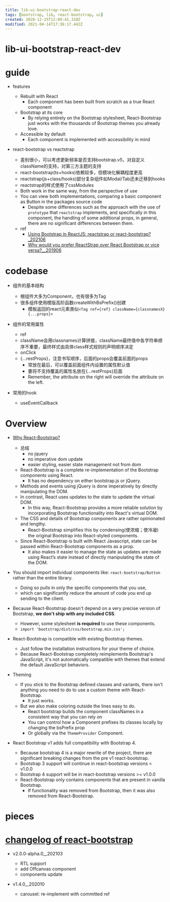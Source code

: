 ```yaml
---
title: lib-ui-bootstrap-react-dev
tags: [bootstrap, lib, react-bootstrap, ui]
created: 2020-12-25T12:09:41.310Z
modified: 2021-04-14T17:36:17.442Z
---
```


# lib-ui-bootstrap-react-dev

# guide

- features
  - Rebuilt with React
    - Each component has been built from scratch as a true React component
  - Bootstrap at its core
    - By relying entirely on the Bootstrap stylesheet, React-Bootstrap just works with the thousands of Bootstrap themes you already love.
  - Accessible by default
    - Each component is implemented with accessibility in mind

- react-bootstrap vs reactstrap
  - 差别很小，可以考虑更新频率是否支持bootstrap.v5，对自定义className的支持，对第三方主题的支持
  - react-bootstrap(ts+hooks)依赖较多，但模块化解耦程度更高
  - reactstrap(js+class/hooks)部分复杂组件如Modal/Tab还未迁移到hooks
  - reactstrap的样式使用了cssModules
  - Both work in the same way, from the perspective of use
  - You can view both implementations, comparing a basic component as Button in the packages source code
    - Despite some differences such as the approach with the use of `prototype` that `reactstrap` implements, and specifically in this component, the handling of some additional props, in general, there are no significant differences between them.
  - ref
    - [Using Bootstrap in ReactJS: reactstrap or react-bootstrap?_202106](https://dev.to/cassiolacerda/using-bootstrap-in-reactjs-reactstrap-or-react-bootstrap-gng)
    - [Why would you prefer ReactStrap over React Bootstrap or vice versa?__201906](https://twitter.com/_ooade/status/1143141483069005824)
# codebase
- 组件的基本结构
  - 根组件大多为Component，也有很多为Tag
  - 很多组件使用模版高阶函数createWithBsPrefix()创建
    - 模板返回的react元素类似`<Tag ref={ref} className={classnamesX} {...props}>`

- 组件的常用属性
  - ref
  - className会用classnames计算拼接，className最终值中各字符串顺序不重要，最终样式由具体class样式规则的声明顺序决定
  - onClick
  - {...restProps}，注意书写顺序，后面的props会覆盖前面的props
    - 常放在最后，可以覆盖前面组件内设置的属性默认值
    - 要将不支持覆盖的属性名放在{...restProps}后面
    - Remember, the attribute on the right will override the attribute on the left. 

- 常用的hook
  - useEventCallback
# Overview
- [Why React-Bootstrap?](https://react-bootstrap.github.io/getting-started/why-react-bootstrap/)
  - 总结
    - no jquery
    - no imperative dom update
    - easier styling, easier state management not from dom
  - React-Bootstrap is a complete re-implementation of the Bootstrap components using React. 
    - It has no dependency on either bootstrap.js or jQuery.
  - Methods and events using jQuery is done imperatively by directly manipulating the DOM. 
  - In contrast, React uses updates to the state to update the virtual DOM. 
    - In this way, React-Bootstrap provides a more reliable solution by incorporating Bootstrap functionality into React's virtual DOM.
  - The CSS and details of Bootstrap components are rather opinionated and lengthy. 
    - React-Bootstrap simplifies this by condensing(使浓缩；使冷凝) the original Bootstrap into React-styled components.
  - Since React-Bootstrap is built with React Javascript, state can be passed within React-Bootstrap components as a prop. 
    - It also makes it easier to manage the state as updates are made using React’s state instead of directly manipulating the state of the DOM. 

- You should import individual components like: `react-bootstrap/Button` rather than the entire library. 
  - Doing so pulls in only the specific components that you use, 
  - which can significantly reduce the amount of code you end up sending to the client.

- Because React-Bootstrap doesn't depend on a very precise version of Bootstrap, **we don't ship with any included CSS**. 
  - However, some stylesheet **is required** to use these components.
  - `import 'bootstrap/dist/css/bootstrap.min.css'; `
- React-Bootstrap is compatible with existing Bootstrap themes. 
  - Just follow the installation instructions for your theme of choice.
  - Because React-Bootstrap completely reimplements Bootstrap's JavaScript, it's not automatically compatible with themes that extend the default JavaScript behaviors.
- Theming
  - If you stick to the Bootstrap defined classes and variants, there isn't anything you need to do to use a custom theme with React-Bootstrap. 
    - It just works. 
  - But we also make coloring outside the lines easy to do.
    - React bootstrap builds the component classNames in a consistent way that you can rely on
    - You can control how a Component prefixes its classes locally by changing the bsPrefix prop
    - Or globally via the `ThemeProvider` Component.

- React Bootstrap v1 adds full compatibility with Bootstrap 4. 
  - Because bootstrap 4 is a major rewrite of the project, there are significant breaking changes from the pre v1 react-bootstrap.
  - Bootstrap 3 support will continue in react-bootstrap versions < v1.0.0
  - Bootstrap 4 support will be in react-bootstrap versions >= v1.0.0
  - React-Bootstrap only contains components that are present in vanilla Bootstrap. 
    - If functionality was removed from Bootstrap, then it was also removed from React-Bootstrap. 
# pieces

# [changelog of react-bootstrap](https://github.com/react-bootstrap/react-bootstrap/blob/master/CHANGELOG.md)

- v2.0.0-alpha.0__202103
  - RTL support
  - add Offcanvas component
  - components update

- v1.4.0__202010
  - carousel: re-implement with committed ref
